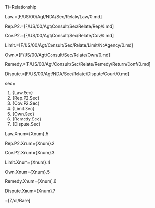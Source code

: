 Ti=Relationship

Law.=[F/US/00/Agt/NDA/Sec/Relate/Law/0.md]

Rep.P2.=[F/US/00/Agt/Consult/Sec/Relate/Rep/0.md]

Cov.P2.=[F/US/00/Agt/Consult/Sec/Relate/Cov/0.md]

Limit.=[F/US/00/Agt/Consult/Sec/Relate/Limit/NoAgency/0.md]

Own.=[F/US/00/Agt/Consult/Sec/Relate/Own/0.md]

Remedy.=[F/US/00/Agt/Consult/Sec/Relate/Remedy/Return/Conf/0.md]

Dispute.=[F/US/00/Agt/NDA/Sec/Relate/Dispute/Court/0.md]

sec=<ol><li>{Law.Sec}<li>{Rep.P2.Sec}<li>{Cov.P2.Sec}<li>{Limit.Sec}<li>{Own.Sec}<li>{Remedy.Sec}<li>{Dispute.Sec}</ol>

Law.Xnum={Xnum}.5

Rep.P2.Xnum={Xnum}.2

Cov.P2.Xnum={Xnum}.3

Limit.Xnum={Xnum}.4

Own.Xnum={Xnum}.5

Remedy.Xnum={Xnum}.6

Dispute.Xnum={Xnum}.7

=[Z/ol/Base]

